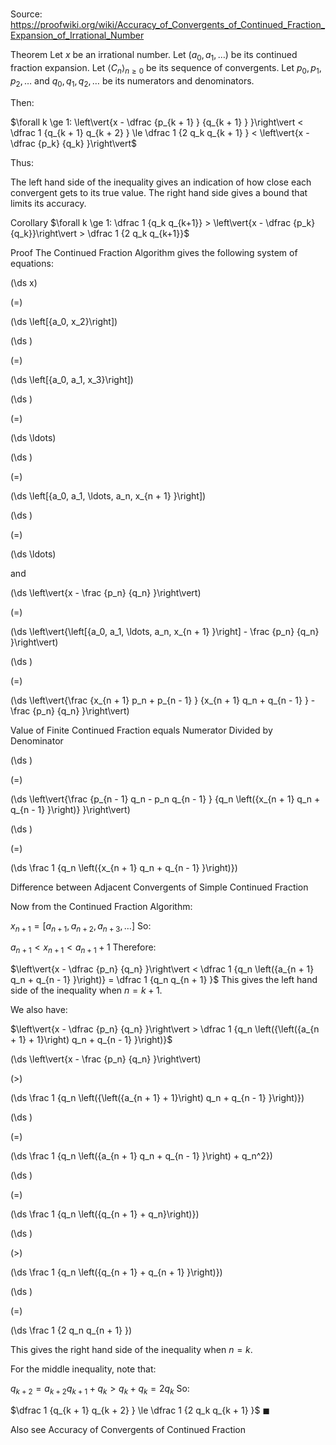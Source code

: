 # 

Source: https://proofwiki.org/wiki/Accuracy_of_Convergents_of_Continued_Fraction_Expansion_of_Irrational_Number



Theorem
Let $x$ be an irrational number.
Let $(a_0, a_1, \ldots)$ be its continued fraction expansion.
Let $\left \langle {C_n}\right \rangle_{n \geq 0}$ be its sequence of convergents.
Let $p_0, p_1, p_2, \ldots$ and $q_0, q_1, q_2, \ldots$ be its numerators and denominators.

Then:

$\forall k \ge 1: \left\vert{x - \dfrac {p_{k + 1} } {q_{k + 1} } }\right\vert < \dfrac 1 {q_{k + 1} q_{k + 2} } \le \dfrac 1 {2 q_k q_{k + 1} } < \left\vert{x - \dfrac {p_k} {q_k} }\right\vert$

Thus:

The left hand side of the inequality gives an indication of how close each convergent gets to its true value.
The right hand side gives a bound that limits its accuracy.


Corollary
$\forall k \ge 1: \dfrac 1 {q_k q_{k+1}} > \left\vert{x - \dfrac {p_k} {q_k}}\right\vert > \dfrac 1 {2 q_k q_{k+1}}$


Proof
The Continued Fraction Algorithm gives the following system of equations:














\(\ds x\)

\(=\)







\(\ds \left[{a_0, x_2}\right]\)




















\(\ds \)

\(=\)







\(\ds \left[{a_0, a_1, x_3}\right]\)




















\(\ds \)

\(=\)







\(\ds \ldots\)




















\(\ds \)

\(=\)







\(\ds \left[{a_0, a_1, \ldots, a_n, x_{n + 1} }\right]\)




















\(\ds \)

\(=\)







\(\ds \ldots\)









and














\(\ds \left\vert{x - \frac {p_n} {q_n} }\right\vert\)

\(=\)







\(\ds \left\vert{\left[{a_0, a_1, \ldots, a_n, x_{n + 1} }\right] - \frac {p_n} {q_n} }\right\vert\)




















\(\ds \)

\(=\)







\(\ds \left\vert{\frac {x_{n + 1} p_n + p_{n - 1} } {x_{n + 1} q_n + q_{n - 1} } - \frac {p_n} {q_n} }\right\vert\)





Value of Finite Continued Fraction equals Numerator Divided by Denominator














\(\ds \)

\(=\)







\(\ds \left\vert{\frac {p_{n - 1} q_n - p_n q_{n - 1} } {q_n \left({x_{n + 1} q_n + q_{n - 1} }\right)} }\right\vert\)




















\(\ds \)

\(=\)







\(\ds \frac 1 {q_n \left({x_{n + 1} q_n + q_{n - 1} }\right)}\)





Difference between Adjacent Convergents of Simple Continued Fraction




Now from the Continued Fraction Algorithm:

$x_{n + 1} = \left[{a_{n + 1}, a_{n + 2}, a_{n + 3}, \ldots}\right]$
So:

$a_{n + 1} < x_{n + 1} < a_{n + 1} + 1$
Therefore:

$\left\vert{x - \dfrac {p_n} {q_n} }\right\vert < \dfrac 1 {q_n \left({a_{n + 1} q_n + q_{n - 1} }\right)} = \dfrac 1 {q_n q_{n + 1} }$
This gives the left hand side of the inequality when $n = k + 1$.

We also have:

$\left\vert{x - \dfrac {p_n} {q_n} }\right\vert > \dfrac 1 {q_n \left({\left({a_{n + 1} + 1}\right) q_n + q_{n - 1} }\right)}$















\(\ds \left\vert{x - \frac {p_n} {q_n} }\right\vert\)

\(>\)







\(\ds \frac 1 {q_n \left({\left({a_{n + 1} + 1}\right) q_n + q_{n - 1} }\right)}\)




















\(\ds \)

\(=\)







\(\ds \frac 1 {q_n \left({a_{n + 1} q_n + q_{n - 1} }\right) + q_n^2}\)




















\(\ds \)

\(=\)







\(\ds \frac 1 {q_n \left({q_{n + 1} + q_n}\right)}\)




















\(\ds \)

\(>\)







\(\ds \frac 1 {q_n \left({q_{n + 1} + q_{n + 1} }\right)}\)




















\(\ds \)

\(=\)







\(\ds \frac 1 {2 q_n q_{n + 1} }\)









This gives the right hand side of the inequality when $n = k$.

For the middle inequality, note that:

$q_{k + 2} = a_{k + 2} q_{k + 1} + q_k > q_k + q_k = 2 q_k$
So:

$\dfrac 1 {q_{k + 1} q_{k + 2} } \le \dfrac 1 {2 q_k q_{k + 1} }$
$\blacksquare$


Also see
Accuracy of Convergents of Continued Fraction




